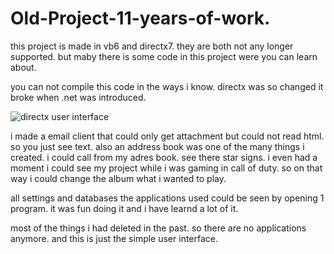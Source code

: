 # Old-Project-11-years-of-work.

this project is made in vb6 and directx7. they are both not any longer supported.
but maby there is some code in this project were you can learn about.

you can not compile this code in the ways i know. directx was so changed it broke when .net was introduced.

![directx user interface](https://user-images.githubusercontent.com/46109964/142715895-473eb078-3ce4-4fa2-8611-b9fc36903308.jpeg)


i made a email client that could only get attachment but could not read html. so you just see text.
also an address book was one of the many things i created. i could call from my adres book.
see there star signs. i even had a moment i could see my project while i was gaming in call of duty.
so on that way i could change the album what i wanted to play.

all settings and databases the applications used could be seen by opening 1 program.
it was fun doing it and i have learnd a lot of it.


most of the things i had deleted in the past. so there are no applications anymore. and this is just the simple user interface.
